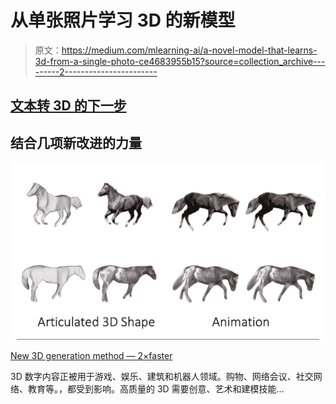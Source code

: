 # 从单张照片学习 3D 的新模型

> 原文：<https://medium.com/mlearning-ai/a-novel-model-that-learns-3d-from-a-single-photo-ce4683955b15?source=collection_archive---------2----------------------->

## [文本转 3D 的下一步](https://open.substack.com/pub/mlearning/p/new-3d-generation-method-2faster?r=z7zu8&utm_campaign=post&utm_medium=web)

## 结合几项新改进的力量

[![](img/a141736ee5318925f8c7694be89d21dc.png)](https://open.substack.com/pub/mlearning/p/new-3d-generation-method-2faster?r=z7zu8&utm_campaign=post&utm_medium=web)

[New 3D generation method — 2×faster](https://open.substack.com/pub/mlearning/p/new-3d-generation-method-2faster?r=z7zu8&utm_campaign=post&utm_medium=web)

3D 数字内容正被用于游戏、娱乐、建筑和机器人领域。购物、网络会议、社交网络、教育等。，都受到影响。高质量的 3D 需要创意、艺术和建模技能…